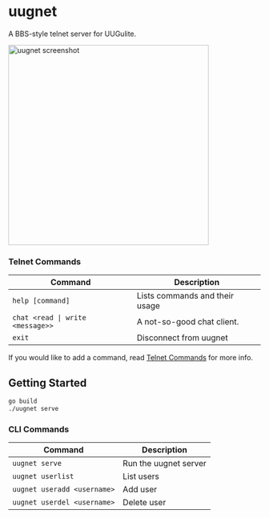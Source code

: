 # uugnet

A BBS-style telnet server for UUGulite.

<img src="https://i.ibb.co/rd6MFVk/image.jpg" alt="uugnet screenshot" width="400"/>

### Telnet Commands

| Command                          | Description                    |
| -------------------------------- | ------------------------------ |
| `help [command]`                 | Lists commands and their usage |
| `chat <read \| write <message>>` | A not-so-good chat client.     |
| `exit`                           | Disconnect from uugnet         |

If you would like to add a command, read [Telnet Commands](https://github.com/k4ben/uugnet/tree/master/internal/commands#telnet-commands) for more info.

## Getting Started

```bash
go build
./uugnet serve
```

### CLI Commands

| Command                     | Description           |
| --------------------------- | --------------------- |
| `uugnet serve`              | Run the uugnet server |
| `uugnet userlist`           | List users            |
| `uugnet useradd <username>` | Add user              |
| `uugnet userdel <username>` | Delete user           |
